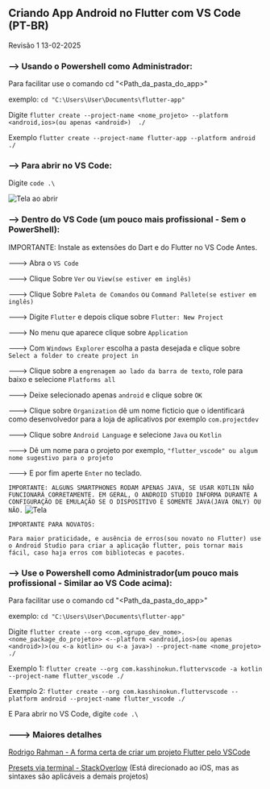 ## Criando App Android no Flutter com VS Code (PT-BR)
Revisão 1 13-02-2025 

### --> Usando o Powershell como Administrador:
Para facilitar use o comando cd "<Path_da_pasta_do_app>"

exemplo: ```cd "C:\Users\User\Documents\flutter-app"```

Digite ```flutter create --project-name <nome_projeto> --platform <android,ios>(ou apenas <android>)  ./```

Exemplo ```flutter create --project-name flutter-app --platform android  ./```

### --> Para abrir no VS Code:

Digite ```code .\```

![Tela ao abrir](https://github.com/kasshinokun/Projeto-Integrado-Desenvolvimento-Movel/blob/main/Dicas_Flutter/Tela%20VS%20Code.jpg)

### --> Dentro do VS Code (um pouco mais profissional - Sem o PowerShell):

IMPORTANTE: Instale as extensões do Dart e do Flutter no VS Code Antes.

---> Abra o ```VS Code```

---> Clique Sobre ```Ver``` ou ```View(se estiver em inglês)```

---> Clique Sobre ```Paleta de Comandos``` ou ```Command Pallete(se estiver em inglês)```

---> Digite ```Flutter``` e depois clique sobre ```Flutter: New Project```

---> No menu que aparece clique sobre ```Application```

---> Com ```Windows Explorer``` escolha a pasta desejada e clique sobre ```Select a folder to create project in```

---> Clique sobre a ```engrenagem ao lado da barra de texto```, role para baixo e selecione ```Platforms all```

---> Deixe selecionado apenas ```android``` e clique sobre ```OK```

---> Clique sobre ```Organization``` dê um nome ficticio que o identificará como desenvolvedor para a loja de aplicativos por exemplo ```com.projectdev```

---> Clique sobre ```Android Language``` e selecione ```Java``` ou ```Kotlin```

---> Dê um nome para o projeto por exemplo, ```"flutter_vscode" ou algum nome sugestivo para o projeto```

---> E por fim aperte ```Enter``` no teclado.

```IMPORTANTE: ALGUNS SMARTPHONES RODAM APENAS JAVA, SE USAR KOTLIN NÃO FUNCIONARÁ CORRETAMENTE. EM GERAL, O ANDROID STUDIO INFORMA DURANTE A CONFIGURAÇÃO DE EMULAÇÃO SE O DISPOSITIVO É SOMENTE JAVA(JAVA ONLY) OU NÃO.```
![Tela](https://github.com/kasshinokun/Projeto-Integrado-Desenvolvimento-Movel/blob/main/Dicas_Flutter/emul_and.jpg)

```IMPORTANTE PARA NOVATOS:```

```Para maior praticidade, e ausência de erros(sou novato no Flutter) use o Android Studio para criar a aplicação flutter, pois tornar mais fácil, caso haja erros com bibliotecas e pacotes.```

### --> Use o Powershell como Administrador(um pouco mais profissional - Similar ao VS Code acima):

Para facilitar use o comando cd "<Path_da_pasta_do_app>"

exemplo: ```cd "C:\Users\User\Documents\flutter-app"```

Digite ```flutter create --org <com.<grupo_dev_nome>.<nome_package_do_projeto>> <--platform <android,ios>(ou apenas <android>)>(ou <-a kotlin> ou <-a java>) --project-name <nome_projeto> ./```

Exemplo 1: ```flutter create --org com.kasshinokun.fluttervscode -a kotlin --project-name flutter_vscode ./```

Exemplo 2: ```flutter create --org com.kasshinokun.fluttervscode --platform android --project-name flutter_vscode ./```

E Para abrir no VS Code, digite ```code .\```

### ---> Maiores detalhes

[Rodrigo Rahman - A forma certa de criar um projeto Flutter pelo VSCode](https://www.youtube.com/watch?v=AI_QZ-LEh1I)

[Presets via terminal - StackOverlow](https://stackoverflow.com/questions/49047411/flutter-how-to-create-a-new-project)
(Está direcionado ao iOS, mas as sintaxes são aplicáveis a demais projetos)
